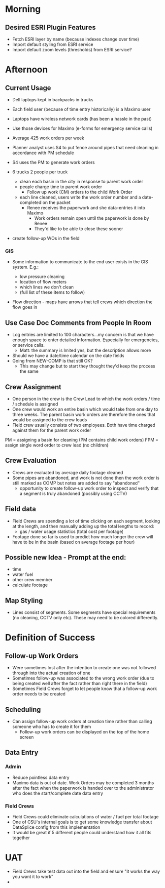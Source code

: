 
# Morning

## Desired ESRI Plugin Features

- Fetch ESRI layer by name (because indexes change over time)
- Import default styling from ESRI service
- Import default zoom levels (thresholds) from ESRI service?

# Afternoon

## Current Usage

- Dell laptops kept in backpacks in trucks
- Each field user (because of time entry historically) is a Maximo user
- Laptops have wireless network cards (has been a hassle in the past)
- Use those devices for Maximo (e-forms for emergency service calls)
- Average 425 work orders per week

- Planner analyst uses S4 to put fence around pipes that need cleaning in accordance with PM schedule

- S4 uses the PM to generate work orders

- 6 trucks 2 people per truck
  - clean each basin in the city in response to parent work order
  - people charge time to parent work order
    - Follow up work (CM) orders to the child Work Order
  - each line cleaned, users write the work order number and a date-completed on the packet
    - Renee receives the paperwork and she data-entries it into Maximo
      - Work orders remain open until the paperwork is done by Renee
      - They'd like to be able to close these sooner
- create follow-up WOs in the field

### GIS

- Some information to communicate to the end user exists in the GIS system. E.g.:
  - low pressure cleaning
  - location of flow meters
  - which lines we don't clean
  - (full list of these items to follow)

- Flow direction - maps have arrows that tell crews which direction the flow goes in

## Use Case Doc Comments from People In Room

- Log entries are limited to 100 characters...my concern is that we have enough space to enter detailed information. Especially for emergencies, or service calls.
  - Matt: the summary is lmited yes, but the description allows more
- Should we have a date/time calendar on the date fields
- Going from NEW-COMP is that still OK?
  - This may change but to start they thought they'd keep the process the same

## Crew Assignment

- One person in the crew is the Crew Lead to which the work orders / time / schedule is assigned
- One crew would work an entire basin which would take from one day to three weeks. The parent basin work orders are therefore the ones that would be assigned to the crew leads
- Field crew usually consists of two employees. Both have time charged against them for the parent work order

PM = assigning a basin for cleaning (PM contains child work orders)
FPM = assign single word order to crew lead (no children)

## Crew Evaluation

- Crews are evaluated by average daily footage cleaned
- Some pipes are abandoned, and work is not done then the work order is still marked as COMP but notes are added to say "abandoned"
  - opportunity to create follow-up work order to inspect and verify that a segment is truly abandoned (possibly using CCTV)

## Field data

- Field Crews are spending a lot of time clicking on each segment, looking at the length, and then manually adding up the total lengths to record:
  - gas / water usage statistics (total cost per footage)
- Footage done so far is used to predict how much longer the crew will have to be in the basin (based on average footage per hour)

## Possible new Idea - Prompt at the end:
- time
- water fuel
- other crew member
- calculate footage

## Map Styling
- Lines consist of segments. Some segments have special requirements (no cleaning, CCTV only etc). These may need to be colored differently.

# Definition of Success

## Follow-up Work Orders
- Were sometimes lost after the intention to create one was not followed through into the actual creation of one
- Sometimes follow-up was associated to the wrong work order (due to being created well after the fact rather than right there in the field)
- Sometimes Field Crews forget to let people know that a follow-up work order needs to be created

## Scheduling
- Can assign follow-up work orders at creation time rather than calling someone who has to create it for them
  - Follow-up work orders can be displayed on the top of the home screen

## Data Entry

### Admin
- Reduce pointless data entry
- Maximo data is out of date. Work Orders may be completed 3 months after the fact when the paperwork is handed over to the administrator who does the start/complete date data entry

### Field Crews
- Field Crews could eliminate calculations of water / fuel per total footage
- One of CSU's internal goals is to get some knowledge transfer about DataSplice config from this implementation
- It would be great if 5 different people could understand how it all fits together

# UAT
- Field Crews take test data out into the field and ensure "it works the way you want it to work"
-

